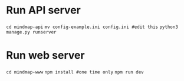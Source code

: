 # Run API server
`cd mindmap-api`
`mv config-example.ini config.ini #edit this`
`python3 manage.py runserver`

# Run web server
`cd mindmap-www`
`npm install #one time only`
`npm run dev`
